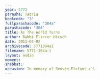 ```yaml
---
year: 5771
parasha: Tazria
bookcode: "3"
fullparashacode: "304a"
parashacode: "304"
title: As The World Turns
author: Rabbi Eliezer Hirsch
date: 2011-04-02
archivecode: 5771304a1
filename: 5771-304a-1
layout: audio
moment: 
shabbat: 
occasion: In memory of Reuven Elefant z'l
---
```

